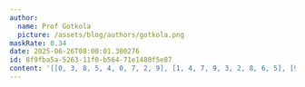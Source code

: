 ```yaml
---
author:
  name: Prof Gotkola
  picture: /assets/blog/authors/gotkola.png
maskRate: 0.34
date: 2025-06-26T08:00:01.300276
id: 8f9fba5a-5263-11f0-b564-71e1480f5e87
content: '[[0, 3, 8, 5, 4, 0, 7, 2, 9], [1, 4, 7, 9, 3, 2, 8, 6, 5], [9, 5, 2, 6, 8, 7, 0, 4, 1], [4, 0, 6, 1, 0, 5, 0, 0, 3], [5, 0, 1, 3, 2, 0, 0, 0, 8], [2, 9, 0, 0, 0, 8, 5, 0, 0], [3, 1, 0, 2, 5, 6, 9, 8, 7], [8, 0, 5, 0, 0, 0, 0, 0, 0], [7, 0, 0, 0, 1, 3, 4, 5, 6]]'
---
```

